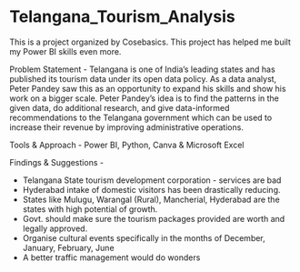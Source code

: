 # Telangana_Tourism_Analysis
This is a project organized by Cosebasics. This project has helped me built my Power BI skills even more. 

Problem Statement - Telangana is one of India’s leading states and has published its tourism data under its open data policy. As a data analyst, Peter Pandey saw this as an opportunity to expand his skills and show his work on a bigger scale. Peter Pandey’s idea is to find the patterns in the given data, do additional research, and give data-informed recommendations to the Telangana government which can be used to increase their revenue by improving administrative operations.

Tools & Approach - Power BI, Python, Canva & Microsoft Excel

Findings & Suggestions - 
- Telangana State tourism development corporation - services are bad
- Hyderabad intake of domestic visitors has been drastically reducing.
- States like Mulugu, Warangal (Rural), Mancherial, Hyderabad are the states with high potential of growth.
- Govt. should make sure the tourism packages provided are worth and legally approved.
- Organise cultural events specifically in the months of December, January, February, June
- A better traffic management would do wonders

